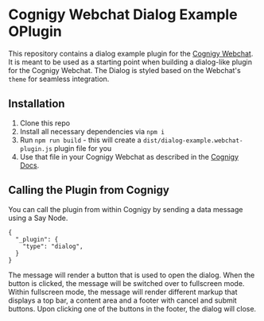 # Cognigy Webchat Dialog Example OPlugin
This repository contains a dialog example plugin for the [Cognigy Webchat](https://github.com/Cognigy/WebchatWidget).
It is meant to be used as a starting point when building a dialog-like plugin for the Cognigy Webchat.
The Dialog is styled based on the Webchat's `theme` for seamless integration.

## Installation

1. Clone this repo
2. Install all necessary dependencies via `npm i`
3. Run `npm run build` - this will create a `dist/dialog-example.webchat-plugin.js` plugin file for you
4. Use that file in your Cognigy Webchat as described in the [Cognigy Docs](https://docs.cognigy.com/docs/using-additional-webchat-plugins).

## Calling the Plugin from Cognigy
You can call the plugin from within Cognigy by sending a data message using a Say Node.

```
{
  "_plugin": {
    "type": "dialog",
  }
}
```

The message will render a button that is used to open the dialog.
When the button is clicked, the message will be switched over to fullscreen mode.
Within fullscreen mode, the message will render different markup that displays a top bar, a content area and a footer with cancel and submit buttons.
Upon clicking one of the buttons in the footer, the dialog will close.
